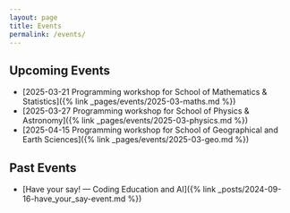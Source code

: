 ```yaml
---
layout: page
title: Events
permalink: /events/
---
```


## Upcoming Events
- [2025-03-21 Programming workshop for School of Mathematics & Statistics]({% link _pages/events/2025-03-maths.md %})
- [2025-03-27 Programming workshop for School of Physics & Astronomy]({% link _pages/events/2025-03-physics.md %})
- [2025-04-15 Programming workshop for School of Geographical and Earth Sciences]({% link _pages/events/2025-03-geo.md %})

## Past Events
- [Have your say! — Coding Education and AI]({% link _posts/2024-09-16-have_your_say-event.md %})
